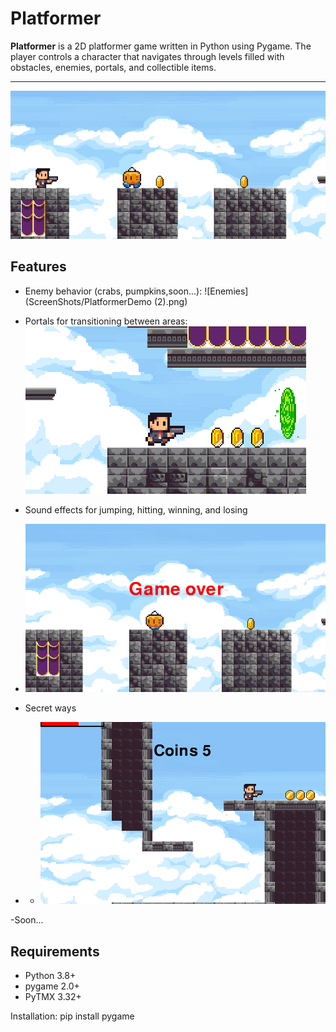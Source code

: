 # Platformer

**Platformer** is a 2D platformer game written in Python using Pygame. The player controls a character that navigates through levels filled with obstacles, enemies, portals, and collectible items.

---
![Level 1](ScreenShots/Platformerdemo.png)

## Features

- Enemy behavior (crabs, pumpkins,soon...):
 ![Enemies](ScreenShots/PlatformerDemo (2).png)


- Portals for transitioning between areas:
  ![Portals](ScreenShots/PortalScreen.png)


- Sound effects for jumping, hitting, winning, and losing
- ![GameOver](ScreenShots/GameOver.png)

- Secret ways
- - ![GameOver](ScreenShots/PlatformerDemo(3).png)

-Soon...

## Requirements

- Python 3.8+
- pygame 2.0+
- PyTMX 3.32+

Installation:
pip install pygame



